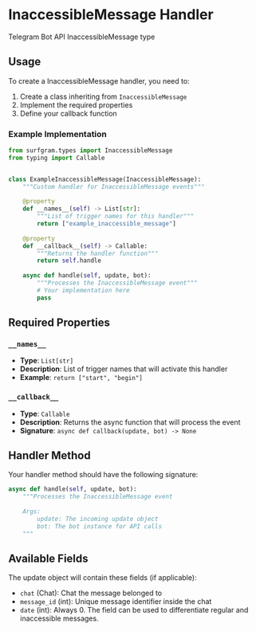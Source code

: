 # InaccessibleMessage Handler

Telegram Bot API InaccessibleMessage type

## Usage

To create a InaccessibleMessage handler, you need to:

1. Create a class inheriting from `InaccessibleMessage`
2. Implement the required properties
3. Define your callback function

### Example Implementation

```python
from surfgram.types import InaccessibleMessage
from typing import Callable


class ExampleInaccessibleMessage(InaccessibleMessage):
    """Custom handler for InaccessibleMessage events"""
    
    @property
    def __names__(self) -> List[str]:
        """List of trigger names for this handler"""
        return ["example_inaccessible_message"]
    
    @property
    def __callback__(self) -> Callable:
        """Returns the handler function"""
        return self.handle
    
    async def handle(self, update, bot):
        """Processes the InaccessibleMessage event"""
        # Your implementation here
        pass
```

## Required Properties

### `__names__`
- **Type**: `List[str]`
- **Description**: List of trigger names that will activate this handler
- **Example**: `return ["start", "begin"]`

### `__callback__`
- **Type**: `Callable`
- **Description**: Returns the async function that will process the event
- **Signature**: `async def callback(update, bot) -> None`

## Handler Method

Your handler method should have the following signature:

```python
async def handle(self, update, bot):
    """Processes the InaccessibleMessage event
    
    Args:
        update: The incoming update object
        bot: The bot instance for API calls
    """
```

## Available Fields

The update object will contain these fields (if applicable):

- `chat` (Chat): Chat the message belonged to
- `message_id` (int): Unique message identifier inside the chat
- `date` (int): Always 0. The field can be used to differentiate regular and inaccessible messages.
